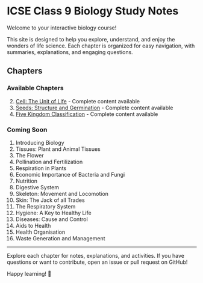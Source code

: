 # ICSE Class 9 Biology Study Notes

Welcome to your interactive biology course! 

This site is designed to help you explore, understand, and enjoy the wonders of life science. Each chapter is organized for easy navigation, with summaries, explanations, and engaging questions.

## Chapters

### Available Chapters
2. [Cell: The Unit of Life](./02-cell-the-unit-of-life/) - Complete content available
6. [Seeds: Structure and Germination](./06-Seeds-Structure-and-Germination/) - Complete content available  
8. [Five Kingdom Classification](./08-Five-Kingdom-Classification/) - Complete content available

### Coming Soon
1. Introducing Biology
3. Tissues: Plant and Animal Tissues
4. The Flower
5. Pollination and Fertilization
7. Respiration in Plants
9. Economic Importance of Bacteria and Fungi
10. Nutrition
11. Digestive System
12. Skeleton: Movement and Locomotion
13. Skin: The Jack of all Trades
14. The Respiratory System
15. Hygiene: A Key to Healthy Life
16. Diseases: Cause and Control
17. Aids to Health
18. Health Organisation
19. Waste Generation and Management

---

Explore each chapter for notes, explanations, and activities. If you have questions or want to contribute, open an issue or pull request on GitHub!

Happy learning! 🌱

